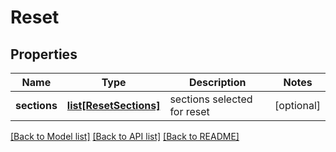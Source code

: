 # Reset

## Properties
Name | Type | Description | Notes
------------ | ------------- | ------------- | -------------
**sections** | [**list[ResetSections]**](ResetSections.md) | sections selected for reset | [optional] 

[[Back to Model list]](../README.md#documentation-for-models) [[Back to API list]](../README.md#documentation-for-api-endpoints) [[Back to README]](../README.md)


